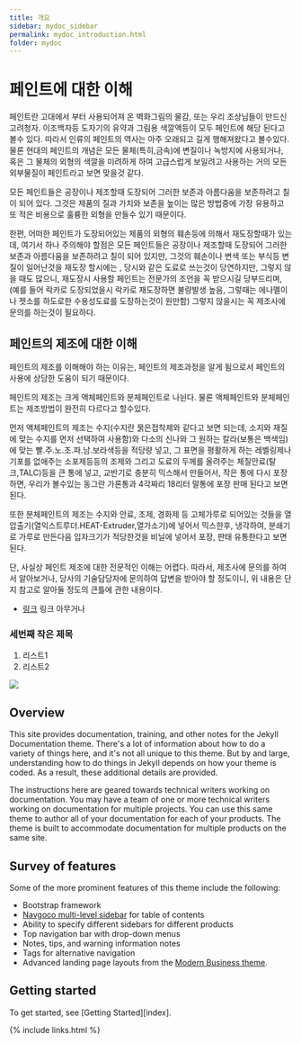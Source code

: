 ```yaml
---
title: 개요
sidebar: mydoc_sidebar
permalink: mydoc_introduction.html
folder: mydoc
---
```


# 페인트에 대한 이해



 페인트란 고대에서 부터 사용되어져 온 벽화그림의 물감, 또는 우리 조상님들이 만드신 고려청자. 이조백자등 도자기의 유약과 그림용 색깔액등이 모두 페인트에 해당 된다고 볼수 있다. 따라서 인류의 페인트의 역사는 아주 오래되고 길게 행해져왔다고 볼수있다.
  물론 현대의 페인트의 개념은 모든 물체(특히,금속)에 변질이나 녹방지에 사용되거나, 혹은 그 물체의 외형의 색깔을 미려하게 하여
고급스럽게 보일려고 사용하는 거의 모든 외부물질이 페인트라고 보면 맞을것 같다.  

모든 페인트들은 공장이나 제조할때 도장되어 그러한 보존과 아름다움을 보존하려고 칠이 되어 있다. 그것은 제품의 질과 가치와 보존을 높이는
많은 방법중에 가장 유용하고 또 적은 비용으로 훌륭한 외형을 만들수 있기 때문이다.

  한편, 어떠한 페인트가 도장되어있는 제품의 외형의 훼손등에 의해서 재도장할때가 있는데, 여기서 하나 주의해야 할점은 모든 페인트들은 공장이나 제조할때 도장되어 그러한 보존과 아름다움을 보존하려고 칠이 되어 있지만, 그것의 훼손이나 변색 또는 부식등 변질이 일어난것을 재도장 할시에는 , 당시와 같은 도료로 쓰는것이 당연하지만, 그렇지 않을 때도 많으니, 재도장시 사용할 페인트는 전문가의 조언을 꼭 받으시길 당부드리며, (예를 들어 락카로 도장되었을시 락카로 재도장하면 불량발생 높음, 그렇때는
에나멜이나 젯소를 하도로한 수용성도료를 도장하는것이 원만함) 그렇지 않을시는 꼭 제조사에 문의를 하는것이 필요하다.



## 페인트의 제조에 대한 이해

페인트의 제조를 이해해야 하는 이유는, 페인트의 제조과정을 알게 됨으로서 페인트의 사용에 상당한 도움이 되기 때문이다.

페인트의 제조는 크게 액체페인트와 분체페인트로 나뉜다.  물론 액체페인트와 분체페인트는 제조방법이 완전히 다르다고 할수있다.

먼저 액체페인트의 제조는 수지(수지란 묽은접착제와 같다고 보면 되는데, 소지와 재질에 맞는 수지를 먼저 선택하여 사용함)와 다소의 신나와
그 원하는 칼라(보통은 백색임)에 맞는 빨.주.노.초.파.남.보라색등을 적당량 넣고, 그 표면을 평활하게 하는 레벨링제나 기포를 없애주는
소포제등등의 조제와 그리고 도료의 두께를 올려주는 체질안료(탈크,TALC)등을 큰 통에 넣고, 교반기로 충분히 믹스해서 만들어서, 작은 통에
다시 포장하면, 우리가 볼수있는 동그란 가론통과 4각짜리 18리터 말통에 포장 판매 된다고 보면된다.

또한 분체페인트의 제조는 수지와 안료, 조제, 경화제 등  고체가루로 되어있는 것들을 열압출기(열익스트루더.HEAT-Extruder,열가소기)에
넣어서 믹스한후, 냉각하여, 분쇄기로 가루로 만든다음 입자크기가 적당한것을 비닐에 넣어서 포장, 판태 유통한다고 보면된다.

단, 사실상 페인트 제조에 대한 전문적인 이해는 어렵다. 따라서, 제조사에 문의를 하여서 알아보거나, 당사의 기술담당자에 문의하여 답변을 받아야 할 정도이니, 위 내용은 단지 참고로 알아둘 정도의 큰틀에 관한 내용이다.

* [링크](http://www.komposta.net/article/navgoco) 링크 아무거나


### 세번째 작은 제목

1. 리스트1
2. 리스트2

<image src="statue-of-liberty.webp"></image>




## Overview

This site provides documentation, training, and other notes for the Jekyll Documentation theme. There's a lot of information about how to do a variety of things here, and it's not all unique to this theme. But by and large, understanding how to do things in Jekyll depends on how your theme is coded. As a result, these additional details are provided.

The instructions here are geared towards technical writers working on documentation. You may have a team of one or more technical writers working on documentation for multiple projects. You can use this same theme to author all of your documentation for each of your products. The theme is built to accommodate documentation for multiple products on the same site.

## Survey of features

Some of the more prominent features of this theme include the following:

* Bootstrap framework
* [Navgoco multi-level sidebar](http://www.komposta.net/article/navgoco) for table of contents
* Ability to specify different sidebars for different products
* Top navigation bar with drop-down menus
* Notes, tips, and warning information notes
* Tags for alternative navigation
* Advanced landing page layouts from the [Modern Business theme](http://startbootstrap.com/template-overviews/modern-business/).

## Getting started

To get started, see [Getting Started][index].

{% include links.html %}
